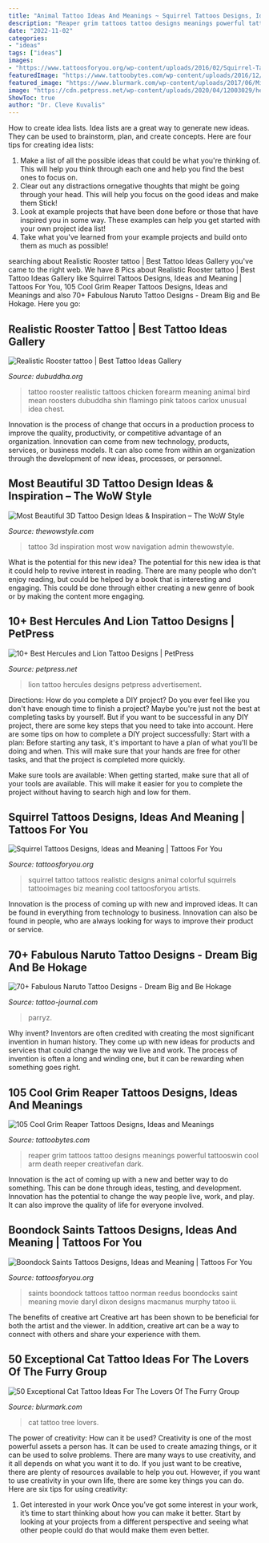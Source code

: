 ```yaml
---
title: "Animal Tattoo Ideas And Meanings ~ Squirrel Tattoos Designs, Ideas And Meaning"
description: "Reaper grim tattoos tattoo designs meanings powerful tattooswin cool arm death reeper creativefan dark"
date: "2022-11-02"
categories:
- "ideas"
tags: ["ideas"]
images:
- "https://www.tattoosforyou.org/wp-content/uploads/2016/02/Squirrel-Tattoo-Ideas.jpg"
featuredImage: "https://www.tattoobytes.com/wp-content/uploads/2016/12/The-Grim-Reaper-Tattoo-on-Arm.jpg"
featured_image: "https://www.blurmark.com/wp-content/uploads/2017/06/Mind-Blowing-Little-Cat-On-Tree.jpg"
image: "https://cdn.petpress.net/wp-content/uploads/2020/04/12003029/hercules-lion-tattoo-scaled.jpg"
ShowToc: true
author: "Dr. Cleve Kuvalis"
---
```



How to create idea lists.
Idea lists are a great way to generate new ideas. They can be used to brainstorm, plan, and create concepts. Here are four tips for creating idea lists:
1. Make a list of all the possible ideas that could be what you're thinking of. This will help you think through each one and help you find the best ones to focus on.
2. Clear out any distractions ornegative thoughts that might be going through your head. This will help you focus on the good ideas and make them Stick!
3. Look at example projects that have been done before or those that have inspired you in some way. These examples can help you get started with your own project idea list!
4. Take what you've learned from your example projects and build onto them as much as possible!

	

		
searching about Realistic Rooster tattoo | Best Tattoo Ideas Gallery you've came to the right web. We have 8 Pics about Realistic Rooster tattoo | Best Tattoo Ideas Gallery like Squirrel Tattoos Designs, Ideas and Meaning | Tattoos For You, 105 Cool Grim Reaper Tattoos Designs, Ideas and Meanings and also 70+ Fabulous Naruto Tattoo Designs - Dream Big and Be Hokage. Here you go:
		
    
## Realistic Rooster Tattoo | Best Tattoo Ideas Gallery

<img loading=lazy src="http://www.dubuddha.org/wp-content/uploads/2015/05/Realistic-Rooster-tattoo-by-Carlox.jpg" onerror="this.onerror=null;this.src='https://tse1.mm.bing.net/th?id=OIP.nvc8EP9DhrMQf2ovxD1D_wHaHa&amp;pid=15.1';" alt="Realistic Rooster tattoo | Best Tattoo Ideas Gallery">

_Source: dubuddha.org_

>tattoo rooster realistic tattoos chicken forearm meaning animal bird mean roosters dubuddha shin flamingo pink tatoos carlox unusual idea chest. 

	

Innovation is the process of change that occurs in a production process to improve the quality, productivity, or competitive advantage of an organization. Innovation can come from new technology, products, services, or business models. It can also come from within an organization through the development of new ideas, processes, or personnel.

    
## Most Beautiful 3D Tattoo Design Ideas &amp; Inspiration – The WoW Style

<img loading=lazy src="http://thewowstyle.com/wp-content/uploads/2014/10/2817.jpg" onerror="this.onerror=null;this.src='https://tse2.mm.bing.net/th?id=OIP.6ZYj5_dj58b4b7wfbH1KYQAAAA&amp;pid=15.1';" alt="Most Beautiful 3D Tattoo Design Ideas &amp; Inspiration – The WoW Style">

_Source: thewowstyle.com_

>tattoo 3d inspiration most wow navigation admin thewowstyle. 

	

What is the potential for this new idea?
The potential for this new idea is that it could help to revive interest in reading. There are many people who don't enjoy reading, but could be helped by a book that is interesting and engaging. This could be done through either creating a new genre of book or by making the content more engaging.

    
## 10+ Best Hercules And Lion Tattoo Designs | PetPress

<img loading=lazy src="https://cdn.petpress.net/wp-content/uploads/2020/04/12003029/hercules-lion-tattoo-scaled.jpg" onerror="this.onerror=null;this.src='https://tse1.mm.bing.net/th?id=OIP.FjZ2KTODUcuiNwxuDgNI6QHaLG&amp;pid=15.1';" alt="10+ Best Hercules and Lion Tattoo Designs | PetPress">

_Source: petpress.net_

>lion tattoo hercules designs petpress advertisement. 

	

Directions: How do you complete a DIY project?
Do you ever feel like you don't have enough time to finish a project? Maybe you're just not the best at completing tasks by yourself. But if you want to be successful in any DIY project, there are some key steps that you need to take into account. Here are some tips on how to complete a DIY project successfully:
Start with a plan: Before starting any task, it's important to have a plan of what you'll be doing and when. This will make sure that your hands are free for other tasks, and that the project is completed more quickly.

Make sure tools are available: When getting started, make sure that all of your tools are available. This will make it easier for you to complete the project without having to search high and low for them.

    
## Squirrel Tattoos Designs, Ideas And Meaning | Tattoos For You

<img loading=lazy src="https://www.tattoosforyou.org/wp-content/uploads/2016/02/Squirrel-Tattoo-Ideas.jpg" onerror="this.onerror=null;this.src='https://tse2.mm.bing.net/th?id=OIP.5dfwJYNi267Qw-ROj90DxQHaKE&amp;pid=15.1';" alt="Squirrel Tattoos Designs, Ideas and Meaning | Tattoos For You">

_Source: tattoosforyou.org_

>squirrel tattoo tattoos realistic designs animal colorful squirrels tattooimages biz meaning cool tattoosforyou artists. 

	

Innovation is the process of coming up with new and improved ideas. It can be found in everything from technology to business. Innovation can also be found in people, who are always looking for ways to improve their product or service.

    
## 70+ Fabulous Naruto Tattoo Designs - Dream Big And Be Hokage

<img loading=lazy src="https://tattoo-journal.com/wp-content/uploads/2016/08/naruto-tattoo24-650x650.jpg" onerror="this.onerror=null;this.src='https://tse3.mm.bing.net/th?id=OIP.RCkotojAzEqcbPupVamDkwHaHa&amp;pid=15.1';" alt="70+ Fabulous Naruto Tattoo Designs - Dream Big and Be Hokage">

_Source: tattoo-journal.com_

>parryz. 

	

Why invent?
Inventors are often credited with creating the most significant invention in human history. They come up with new ideas for products and services that could change the way we live and work. The process of invention is often a long and winding one, but it can be rewarding when something goes right.

    
## 105 Cool Grim Reaper Tattoos Designs, Ideas And Meanings

<img loading=lazy src="https://www.tattoobytes.com/wp-content/uploads/2016/12/The-Grim-Reaper-Tattoo-on-Arm.jpg" onerror="this.onerror=null;this.src='https://tse4.mm.bing.net/th?id=OIP.WHonh5jfaYvZuZQgiHSjpwHaJ4&amp;pid=15.1';" alt="105 Cool Grim Reaper Tattoos Designs, Ideas and Meanings">

_Source: tattoobytes.com_

>reaper grim tattoos tattoo designs meanings powerful tattooswin cool arm death reeper creativefan dark. 

	

Innovation is the act of coming up with a new and better way to do something. This can be done through ideas, testing, and development. Innovation has the potential to change the way people live, work, and play. It can also improve the quality of life for everyone involved.

    
## Boondock Saints Tattoos Designs, Ideas And Meaning | Tattoos For You

<img loading=lazy src="https://www.tattoosforyou.org/wp-content/uploads/2013/12/Boondock-Saints-Tattoos-on-Back.jpg" onerror="this.onerror=null;this.src='https://tse4.mm.bing.net/th?id=OIP.KrTPSvtsDwMDKtJpGQnU3QAAAA&amp;pid=15.1';" alt="Boondock Saints Tattoos Designs, Ideas and Meaning | Tattoos For You">

_Source: tattoosforyou.org_

>saints boondock tattoos tattoo norman reedus boondocks saint meaning movie daryl dixon designs macmanus murphy tatoo ii. 

	

The benefits of creative art
Creative art has been shown to be beneficial for both the artist and the viewer. In addition, creative art can be a way to connect with others and share your experience with them.

    
## 50 Exceptional Cat Tattoo Ideas For The Lovers Of The Furry Group

<img loading=lazy src="https://www.blurmark.com/wp-content/uploads/2017/06/Mind-Blowing-Little-Cat-On-Tree.jpg" onerror="this.onerror=null;this.src='https://tse1.mm.bing.net/th?id=OIP.eQN3JZaoVL5NpbcNODy2BAHaMY&amp;pid=15.1';" alt="50 Exceptional Cat Tattoo Ideas For The Lovers Of The Furry Group">

_Source: blurmark.com_

>cat tattoo tree lovers. 

	

The power of creativity: How can it be used?
Creativity is one of the most powerful assets a person has. It can be used to create amazing things, or it can be used to solve problems. There are many ways to use creativity, and it all depends on what you want it to do. If you just want to be creative, there are plenty of resources available to help you out. However, if you want to use creativity in your own life, there are some key things you can do. Here are six tips for using creativity: 
1. Get interested in your work
Once you’ve got some interest in your work, it’s time to start thinking about how you can make it better. Start by looking at your projects from a different perspective and seeing what other people could do that would make them even better.

